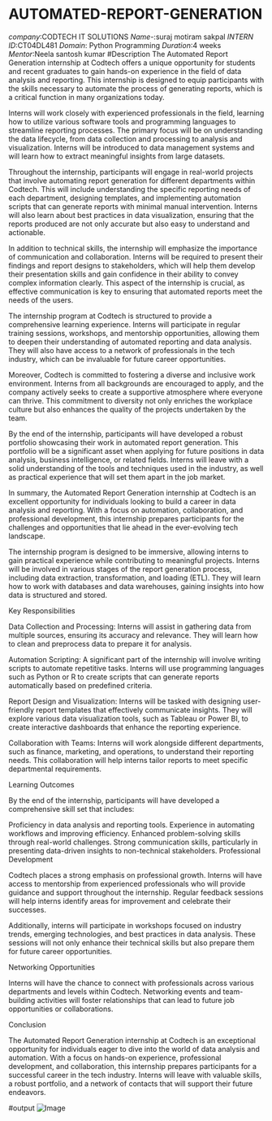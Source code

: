 # AUTOMATED-REPORT-GENERATION
*company*:CODTECH IT SOLUTIONS
*Name*-:suraj motiram sakpal
*INTERN ID*:CT04DL481
*Domain*: Python Programming
*Duration*:4 weeks
*Mentor*:Neela santosh kumar
#Description
The Automated Report Generation internship at Codtech offers a unique opportunity for students and recent graduates to gain hands-on experience in the field of data analysis and reporting. This internship is designed to equip participants with the skills necessary to automate the process of generating reports, which is a critical function in many organizations today.

Interns will work closely with experienced professionals in the field, learning how to utilize various software tools and programming languages to streamline reporting processes. The primary focus will be on understanding the data lifecycle, from data collection and processing to analysis and visualization. Interns will be introduced to data management systems and will learn how to extract meaningful insights from large datasets.

Throughout the internship, participants will engage in real-world projects that involve automating report generation for different departments within Codtech. This will include understanding the specific reporting needs of each department, designing templates, and implementing automation scripts that can generate reports with minimal manual intervention. Interns will also learn about best practices in data visualization, ensuring that the reports produced are not only accurate but also easy to understand and actionable.

In addition to technical skills, the internship will emphasize the importance of communication and collaboration. Interns will be required to present their findings and report designs to stakeholders, which will help them develop their presentation skills and gain confidence in their ability to convey complex information clearly. This aspect of the internship is crucial, as effective communication is key to ensuring that automated reports meet the needs of the users.

The internship program at Codtech is structured to provide a comprehensive learning experience. Interns will participate in regular training sessions, workshops, and mentorship opportunities, allowing them to deepen their understanding of automated reporting and data analysis. They will also have access to a network of professionals in the tech industry, which can be invaluable for future career opportunities.

Moreover, Codtech is committed to fostering a diverse and inclusive work environment. Interns from all backgrounds are encouraged to apply, and the company actively seeks to create a supportive atmosphere where everyone can thrive. This commitment to diversity not only enriches the workplace culture but also enhances the quality of the projects undertaken by the team.

By the end of the internship, participants will have developed a robust portfolio showcasing their work in automated report generation. This portfolio will be a significant asset when applying for future positions in data analysis, business intelligence, or related fields. Interns will leave with a solid understanding of the tools and techniques used in the industry, as well as practical experience that will set them apart in the job market.

In summary, the Automated Report Generation internship at Codtech is an excellent opportunity for individuals looking to build a career in data analysis and reporting. With a focus on automation, collaboration, and professional development, this internship prepares participants for the challenges and opportunities that lie ahead in the ever-evolving tech landscape.

The internship program is designed to be immersive, allowing interns to gain practical experience while contributing to meaningful projects. Interns will be involved in various stages of the report generation process, including data extraction, transformation, and loading (ETL). They will learn how to work with databases and data warehouses, gaining insights into how data is structured and stored.

Key Responsibilities

Data Collection and Processing: Interns will assist in gathering data from multiple sources, ensuring its accuracy and relevance. They will learn how to clean and preprocess data to prepare it for analysis.

Automation Scripting: A significant part of the internship will involve writing scripts to automate repetitive tasks. Interns will use programming languages such as Python or R to create scripts that can generate reports automatically based on predefined criteria.

Report Design and Visualization: Interns will be tasked with designing user-friendly report templates that effectively communicate insights. They will explore various data visualization tools, such as Tableau or Power BI, to create interactive dashboards that enhance the reporting experience.

Collaboration with Teams: Interns will work alongside different departments, such as finance, marketing, and operations, to understand their reporting needs. This collaboration will help interns tailor reports to meet specific departmental requirements.

Learning Outcomes

By the end of the internship, participants will have developed a comprehensive skill set that includes:

Proficiency in data analysis and reporting tools.
Experience in automating workflows and improving efficiency.
Enhanced problem-solving skills through real-world challenges.
Strong communication skills, particularly in presenting data-driven insights to non-technical stakeholders.
Professional Development

Codtech places a strong emphasis on professional growth. Interns will have access to mentorship from experienced professionals who will provide guidance and support throughout the internship. Regular feedback sessions will help interns identify areas for improvement and celebrate their successes.

Additionally, interns will participate in workshops focused on industry trends, emerging technologies, and best practices in data analysis. These sessions will not only enhance their technical skills but also prepare them for future career opportunities.

Networking Opportunities

Interns will have the chance to connect with professionals across various departments and levels within Codtech. Networking events and team-building activities will foster relationships that can lead to future job opportunities or collaborations.

Conclusion

The Automated Report Generation internship at Codtech is an exceptional opportunity for individuals eager to dive into the world of data analysis and automation. With a focus on hands-on experience, professional development, and collaboration, this internship prepares participants for a successful career in the tech industry. Interns will leave with valuable skills, a robust portfolio, and a network of contacts that will support their future endeavors.





#output
![Image](https://github.com/user-attachments/assets/ef7336b7-a030-4835-bbc0-341604c3ac98)
